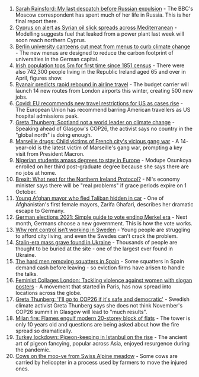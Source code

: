 1. [Sarah Rainsford: My last despatch before Russian expulsion](https://www.bbc.co.uk/news/world-europe-58395121?at_medium=RSS&at_campaign=KARANGA) - The BBC's Moscow correspondent has spent much of her life in Russia. This is her final report there.
2. [Cyprus on alert as Syrian oil slick spreads across Mediterranean](https://www.bbc.co.uk/news/world-middle-east-58394430?at_medium=RSS&at_campaign=KARANGA) - Modelling suggests fuel that leaked from a power plant last week will soon reach northern Cyprus.
3. [Berlin university canteens cut meat from menus to curb climate change](https://www.bbc.co.uk/news/world-europe-58393847?at_medium=RSS&at_campaign=KARANGA) - The new menus are designed to reduce the carbon footprint of universities in the German capital.
4. [Irish population tops 5m for first time since 1851 census](https://www.bbc.co.uk/news/world-europe-58399880?at_medium=RSS&at_campaign=KARANGA) - There were also 742,300 people living in the Republic Ireland aged 65 and over in April, figures show.
5. [Ryanair predicts rapid rebound in airline travel](https://www.bbc.co.uk/news/business-58394898?at_medium=RSS&at_campaign=KARANGA) - The budget carrier will launch 14 new routes from London airports this winter, creating 500 new jobs.
6. [Covid: EU recommends new travel restrictions for US as cases rise](https://www.bbc.co.uk/news/world-us-canada-58386967?at_medium=RSS&at_campaign=KARANGA) - The European Union has recommend barring American travellers as US hospital admissions peak.
7. [Greta Thunberg: Scotland not a world leader on climate change](https://www.bbc.co.uk/news/uk-scotland-58387017?at_medium=RSS&at_campaign=KARANGA) - Speaking ahead of Glasgow's COP26, the activist says no country in the "global north" is doing enough.
8. [Marseille drugs: Child victims of French city's vicious gang war](https://www.bbc.co.uk/news/world-europe-58395124?at_medium=RSS&at_campaign=KARANGA) - A 14-year-old is the latest victim of Marseille's gang war, prompting a key visit from President Macron.
9. [Nigerian students amass degrees to stay in Europe](https://www.bbc.co.uk/news/world-africa-58319976?at_medium=RSS&at_campaign=KARANGA) - Modupe Osunkoya enrolled on her third post-graduate degree because she says there are no jobs at home.
10. [Brexit: What next for the Northern Ireland Protocol?](https://www.bbc.co.uk/news/uk-northern-ireland-58356075?at_medium=RSS&at_campaign=KARANGA) - NI's economy minister says there will be "real problems" if grace periods expire on 1 October.
11. [Young Afghan mayor who fled Taliban hidden in car](https://www.bbc.co.uk/news/world-asia-58343250?at_medium=RSS&at_campaign=KARANGA) - One of Afghanistan's first female mayors, Zarifa Ghafari, describes her dramatic escape to Germany.
12. [German elections 2021: Simple guide to vote ending Merkel era](https://www.bbc.co.uk/news/world-europe-58311108?at_medium=RSS&at_campaign=KARANGA) - Next month, Germans choose a new government. This is how the vote works.
13. [Why rent control isn’t working in Sweden](https://www.bbc.co.uk/news/business-58317555?at_medium=RSS&at_campaign=KARANGA) - Young people are struggling to afford city living, and even the Swedes can't crack the problem.
14. [Stalin-era mass grave found in Ukraine](https://www.bbc.co.uk/news/world-europe-58340805?at_medium=RSS&at_campaign=KARANGA) - Thousands of people are thought to be buried at the site - one of the largest ever found in Ukraine.
15. [The hard men removing squatters in Spain](https://www.bbc.co.uk/news/stories-58310532?at_medium=RSS&at_campaign=KARANGA) - Some squatters in Spain demand cash before leaving - so eviction firms have arisen to handle the talks.
16. [Feminist Collages London: Tackling violence against women with slogan posters](https://www.bbc.co.uk/news/uk-58322865?at_medium=RSS&at_campaign=KARANGA) - A movement that started in Paris, has now spread into locations across the globe.
17. [Greta Thunberg: 'I'll go to COP26 if it's safe and democratic'](https://www.bbc.co.uk/news/uk-scotland-58388980?at_medium=RSS&at_campaign=KARANGA) - Swedish climate activist Greta Thunberg says she does not think November's COP26 summit in Glasgow will lead to "much results".
18. [Milan fire: Flames engulf modern 20-storey block of flats](https://www.bbc.co.uk/news/world-europe-58385014?at_medium=RSS&at_campaign=KARANGA) - The tower is only 10 years old and questions are being asked about how the fire spread so dramatically.
19. [Turkey lockdown: Pigeon-keeping in Istanbul on the rise](https://www.bbc.co.uk/news/world-europe-58344157?at_medium=RSS&at_campaign=KARANGA) - The ancient art of pigeon fancying, popular across Asia, enjoyed resurgence during the pandemic.
20. [Cows on the moo-ve from Swiss Alpine meadow](https://www.bbc.co.uk/news/world-europe-58369772?at_medium=RSS&at_campaign=KARANGA) - Some cows are carried by helicopter in a process used by farmers to move the injured ones.
